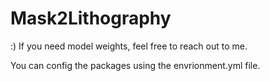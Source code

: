 # Mask2Lithography
:) If you need model weights, feel free to reach out to me.


You can config the packages using the envrionment.yml file.

